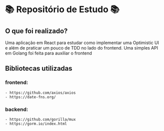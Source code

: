 # :books: Repositório de Estudo :books:

## O que foi realizado?
Uma aplicação em React para estudar como implementar uma Optimistic UI e além de praticar um pouco de TDD no lado do frontend. Uma simples API em Golang foi feita para auxiliar o frontend

## Bibliotecas utilizadas
### frontend:
    - https://github.com/axios/axios
    - https://date-fns.org/

### backend:
    - https://github.com/gorilla/mux
    - https://gorm.io/index.html

